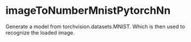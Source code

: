 # imageToNumberMnistPytorchNn
Generate a model from torchvision.datasets.MNIST. Which is then used to recognize the loaded image.
